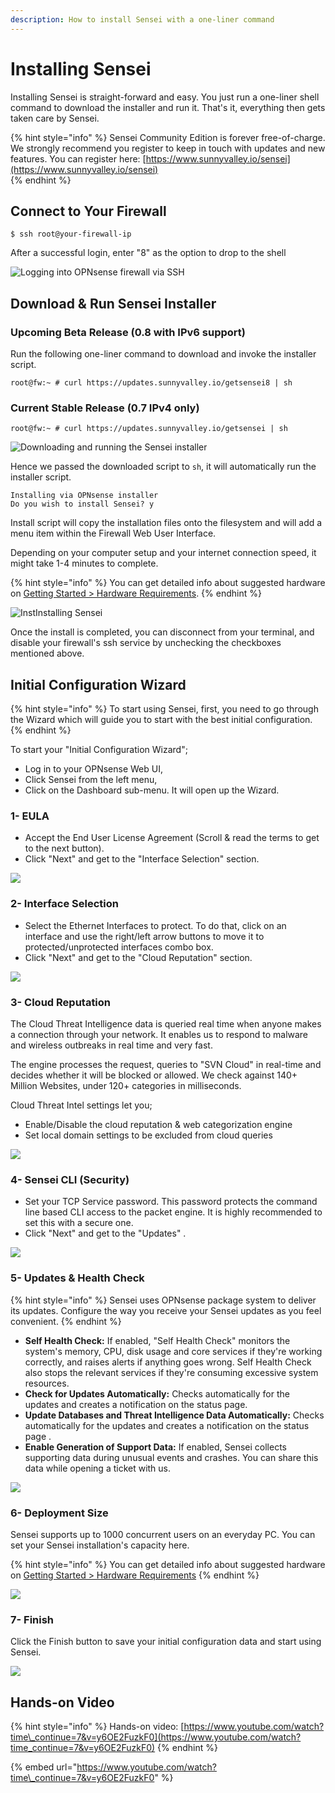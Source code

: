 ```yaml
---
description: How to install Sensei with a one-liner command
---
```


# Installing Sensei

Installing Sensei is straight-forward and easy. You just run a one-liner shell command to download the installer and run it. That's it, everything then gets taken care by Sensei.

{% hint style="info" %}
Sensei Community Edition is forever free-of-charge. We strongly recommend you register to keep in touch with updates and new features. You can register here: [https://www.sunnyvalley.io/sensei](https://www.sunnyvalley.io/sensei)  
{% endhint %}

## Connect to Your Firewall

```text
$ ssh root@your-firewall-ip
```

After a successful login, enter "8" as the option to drop to the shell

![Logging into OPNsense firewall via SSH](../.gitbook/assets/opnsense-terminal-1.png)

## Download & Run Sensei Installer

### Upcoming Beta Release \(0.8 with IPv6 support\)

Run the following one-liner command to download and invoke the installer script. 

```text
root@fw:~ # curl https://updates.sunnyvalley.io/getsensei8 | sh
```

### Current Stable Release \(0.7 IPv4 only\)

```text
root@fw:~ # curl https://updates.sunnyvalley.io/getsensei | sh
```

![Downloading and running the Sensei installer](../.gitbook/assets/opnsense-terminal-3-getsensei-1.png)

Hence we passed the downloaded script to `sh`, it will automatically run the installer script.

```text
Installing via OPNsense installer
Do you wish to install Sensei? y
```

Install script will copy the installation files onto the filesystem and will add a menu item within the Firewall Web User Interface. 

Depending on your computer setup and your internet connection speed, it might take 1-4 minutes to complete.

{% hint style="info" %}
You can get detailed info about suggested hardware on [Getting Started &gt; Hardware Requirements​](getting-ready.md).
{% endhint %}

![InstInstalling Sensei](../.gitbook/assets/opnsense-terminal-3-getsensei-2.png)

Once the install is completed, you can disconnect from your terminal, and disable your firewall's ssh service by unchecking the checkboxes mentioned above.

## Initial Configuration Wizard

{% hint style="info" %}
To start using Sensei, first, you need to go through the Wizard which will guide you to start with the best initial configuration.
{% endhint %}

To start your "Initial Configuration Wizard"; 

* Log in to your OPNsense Web UI,
* Click Sensei from the left menu,
* Click on the Dashboard sub-menu. It will open up the Wizard.

### 1- EULA

* Accept the End User License Agreement \(Scroll & read the terms to get to the next button\).
* Click "Next" and get to the "Interface Selection" section.

![](../.gitbook/assets/sensei-0-wizard-tab1-welcome-1.png)

### 2- Interface Selection

* Select the Ethernet Interfaces to protect. To do that, click on an interface and use the right/left arrow buttons to move it to protected/unprotected interfaces combo box.
* Click "Next" and get to the "Cloud Reputation" section.

![](../.gitbook/assets/sensei-0-wizard-tab2-interface-selection-2.png)

### 3- Cloud Reputation

The Cloud Threat Intelligence data is queried real time when anyone makes a connection through your network. It enables us to respond to malware and wireless outbreaks in real time and very fast.

The engine processes the request, queries to "SVN Cloud" in real-time and decides whether it will be blocked or allowed. We check against 140+ Million Websites, under 120+ categories in milliseconds.

Cloud Threat Intel settings let you;

* Enable/Disable the cloud reputation & web categorization engine
* Set local domain settings to be excluded from cloud queries

![](../.gitbook/assets/sensei-0-wizard-tab3-cloud-reputation-2.png)

### 4- Sensei CLI \(Security\)

* Set your TCP Service password. This password protects the command line based CLI access to the packet engine. It is highly recommended to set this with a secure one.
* Click "Next" and get to the "Updates" .

![](../.gitbook/assets/sensei-0-wizard-tab4-sensei-cli.png)

### 5- Updates & Health Check

{% hint style="info" %}
Sensei uses OPNsense package system to deliver its updates. Configure the way you receive your Sensei updates as you feel convenient.
{% endhint %}

* **Self Health Check:** If enabled, "Self Health Check" monitors the system's memory, CPU, disk usage and core services if they're working correctly, and raises alerts if anything goes wrong. Self Health Check also stops the relevant services if they're consuming excessive system resources.
* **Check for Updates Automatically:** Checks automatically for the updates and creates a notification on the status page.
* **Update Databases and Threat Intelligence Data Automatically:** Checks automatically for the updates and creates a notification on the status page .
* **Enable Generation of Support Data:** If enabled, Sensei collects supporting data during unusual events and crashes. You can share this data while opening a ticket with us. 

![](../.gitbook/assets/sensei-0-wizard-tab5-updates-health-check.png)

### 6- Deployment Size

Sensei supports up to 1000 concurrent users on an everyday PC. You can set your Sensei installation's capacity here.

{% hint style="info" %}
You can get detailed info about suggested hardware on [Getting Started &gt; Hardware Requirements​](getting-ready.md)
{% endhint %}

![](../.gitbook/assets/sensei-0-wizard-tab6-deployment-size-1.png)

### 7- Finish

Click the Finish button to save your initial configuration data and start using Sensei.

![](../.gitbook/assets/sensei-0-wizard-tab7-finish-1.png)

## Hands-on Video

{% hint style="info" %}
Hands-on video: [https://www.youtube.com/watch?time\_continue=7&v=y6OE2FuzkF0](https://www.youtube.com/watch?time_continue=7&v=y6OE2FuzkF0)
{% endhint %}

{% embed url="https://www.youtube.com/watch?time\_continue=7&v=y6OE2FuzkF0​" %}

